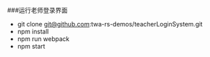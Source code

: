 ###运行老师登录界面
* git clone git@github.com:twa-rs-demos/teacherLoginSystem.git
* npm install
* npm run webpack
* npm start